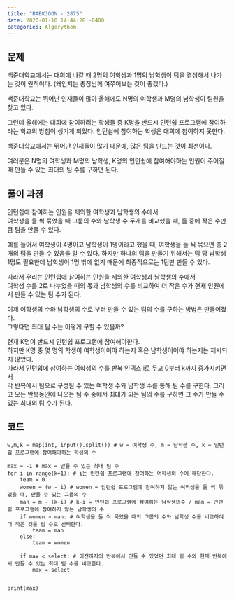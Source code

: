 ```yaml
---
title: "BAEKJOON - 2875"
date: 2020-01-10 14:44:28 -0400
categories: Algorythom
---
```


## 문제
백준대학교에서는 대회에 나갈 때 2명의 여학생과 1명의 남학생이 팀을 결성해서 나가는 것이 원칙이다. (왜인지는 총장님께 여쭈어보는 것이 좋겠다.)

백준대학교는 뛰어난 인재들이 많아 올해에도 N명의 여학생과 M명의 남학생이 팀원을 찾고 있다.

그런데 올해에는 대회에 참여하려는 학생들 중 K명을 반드시 인턴쉽 프로그램에 참여하라는 학교의 방침이 생기게 되었다. 인턴쉽에 참여하는 학생은 대회에 참여하지 못한다.

백준대학교에서는 뛰어난 인재들이 많기 때문에, 많은 팀을 만드는 것이 최선이다.

여러분은 N명의 여학생과 M명의 남학생, K명의 인턴쉽에 참여해야하는 인원이 주어질 때 만들 수 있는 최대의 팀 수를 구하면 된다.

## 풀이 과정
인턴쉽에 참여하는 인원을 제외한 여학생과 남학생의 수에서  
여학생을 둘 씩 묶었을 때 그룹의 수와 남학생 수 두개를 비교했을 때, 둘 중에 작은 수만큼 팀을 만들 수 있다.  

예를 들어서 여학생이 4명이고 남학생이 1명이라고 했을 때, 여학생을 둘 씩 묶으면 총 2개의 팀을 만들 수 있음을 알 수 있다.
하지만 하나의 팀을 만들기 위해서는 팀 당 남학생 1명도 필요한데 남학생이 1명 밖에 없기 때문에 최종적으로는 1팀만 만들 수 있다.

따라서 우리는 인턴쉽에 참여하는 인원을 제외한 여학생과 남학생의 수에서  
여학생 수를 2로 나누었을 때의 몫과 남학생의 수를 비교하여 더 작은 수가 현재 인원에서 만들 수 있는 팀 수가 된다.

이제 여학생의 수와 남학생의 수로 부터 만들 수 있는 팀의 수를 구하는 방법은 만들어졌다.  
그렇다면 최대 팀 수는 어떻게 구할 수 있을까?

현재 K명이 반드시 인턴쉽 프로그램에 참여해야한다.  
하지만 K명 중 몇 명의 학생이 여학생이어야 하는지 혹은 남학생이어야 하는지는 제시되지 않았다.  
따라서 인턴쉽에 참여하는 여학생의 수를 반복 인덱스 i로 두고 0부터 k까지 증가시키면서  
각 반복에서 팀으로 구성될 수 있는 여학생 수와 남학생 수를 통해 팀 수를 구한다.
그리고 모든 반복동안에 나오는 팀 수 중에서 최대가 되는 팀의 수를 구하면 그 수가 만들 수 있는 최대의 팀 수가 된다.  

## 코드
```
w,m,k = map(int, input().split()) # w = 여학생 수, m = 남학생 수, k = 인턴쉽 프로그램에 참여해야하는 학생의 수

max = -1 # max = 만들 수 있는 최대 팀 수
for i in range(k+1): # i는 인턴쉽 프로그램에 참여하는 여학생의 수에 해당한다.
    team = 0
    women = (w - i) # women = 인턴쉽 프로그램에 참여하지 않는 여학생을 둘 씩 묶었을 때, 만들 수 있는 그룹의 수
    man = m - (k-i) # k-i = 인턴쉽 프로그램에 참여하는 남학생의수 / man = 인턴쉽 프로그램에 참여하지 않는 남학생의 수
    if women > man: # 여학생을 둘 씩 묵었을 때의 그룹의 수와 남학생 수를 비교하여 더 작은 것을 팀 수로 선택한다.
        team = man
    else:
        team = women
     
    if max < select: # 이전까지의 반복에서 만들 수 있었던 최대 팀 수와 현재 반복에서 만들 수 있는 최대 팀 수를 비교한다.
        max = select
        
        
print(max)
```
